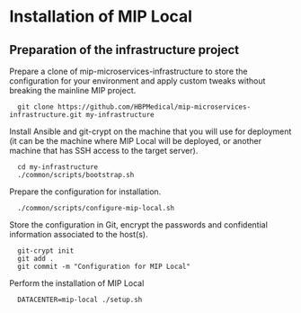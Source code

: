 # Installation of MIP Local

## Preparation of the infrastructure project

Prepare a clone of mip-microservices-infrastructure to store the configuration for your environment and apply custom tweaks without breaking the mainline MIP project.

```
  git clone https://github.com/HBPMedical/mip-microservices-infrastructure.git my-infrastructure
```

Install Ansible and git-crypt on the machine that you will use for deployment (it can be the machine where MIP Local will be deployed, or another machine that has SSH access to the target server).

```
  cd my-infrastructure
  ./common/scripts/bootstrap.sh
```

Prepare the configuration for installation.

```
  ./common/scripts/configure-mip-local.sh

```

Store the configuration in Git, encrypt the passwords and confidential information associated to the host(s).

```
  git-crypt init
  git add .
  git commit -m "Configuration for MIP Local"

```

Perform the installation of MIP Local

```
  DATACENTER=mip-local ./setup.sh
```
